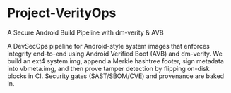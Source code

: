 # Project-VerityOps
A Secure Android Build Pipeline with dm-verity &amp; AVB

A DevSecOps pipeline for Android-style system images that enforces integrity end-to-end using Android Verified Boot (AVB) and dm-verity.
We build an ext4 system.img, append a Merkle hashtree footer, sign metadata into vbmeta.img, and then prove tamper detection by flipping on-disk blocks in CI. Security gates (SAST/SBOM/CVE) and provenance are baked in.
